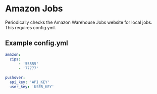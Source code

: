 # Amazon Jobs
Periodically checks the Amazon Warehouse Jobs website for local jobs. This
requires config.yml.

## Example config.yml
```yaml
amazon:
  zips:
      - '55555'
      - '77777'
      
pushover:
  api_key: 'API_KEY'
  user_key: 'USER_KEY'

```